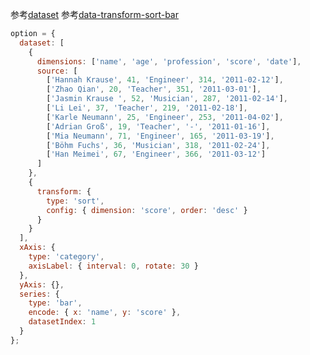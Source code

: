 参考[dataset](https://echarts.apache.org/handbook/zh/concepts/dataset)
参考[data-transform-sort-bar](https://echarts.apache.org/examples/zh/editor.html?c=data-transform-sort-bar)

```js
option = {
  dataset: [
    {
      dimensions: ['name', 'age', 'profession', 'score', 'date'],
      source: [
        ['Hannah Krause', 41, 'Engineer', 314, '2011-02-12'],
        ['Zhao Qian', 20, 'Teacher', 351, '2011-03-01'],
        ['Jasmin Krause ', 52, 'Musician', 287, '2011-02-14'],
        ['Li Lei', 37, 'Teacher', 219, '2011-02-18'],
        ['Karle Neumann', 25, 'Engineer', 253, '2011-04-02'],
        ['Adrian Groß', 19, 'Teacher', '-', '2011-01-16'],
        ['Mia Neumann', 71, 'Engineer', 165, '2011-03-19'],
        ['Böhm Fuchs', 36, 'Musician', 318, '2011-02-24'],
        ['Han Meimei', 67, 'Engineer', 366, '2011-03-12']
      ]
    },
    {
      transform: {
        type: 'sort',
        config: { dimension: 'score', order: 'desc' }
      }
    }
  ],
  xAxis: {
    type: 'category',
    axisLabel: { interval: 0, rotate: 30 }
  },
  yAxis: {},
  series: {
    type: 'bar',
    encode: { x: 'name', y: 'score' },
    datasetIndex: 1
  }
};
```






